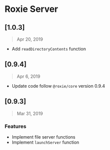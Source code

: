 # Roxie Server

## [1.0.3]
> Apr 20, 2019

* Add `readDirectoryContents` function

## [0.9.4]
> Apr 6, 2019

* Update code follow `@roxie/core` version 0.9.4

## [0.9.3]
> Mar 31, 2019

### Features

* Implement file server functions
* Implement `launchServer` function